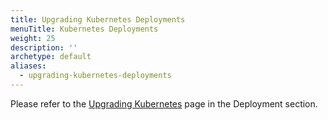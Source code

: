 ```yaml
---
title: Upgrading Kubernetes Deployments
menuTitle: Kubernetes Deployments
weight: 25
description: ''
archetype: default
aliases:
  - upgrading-kubernetes-deployments
---
```

Please refer to the [Upgrading Kubernetes](../../deploy/kubernetes/upgrading.md)
page in the Deployment section.
